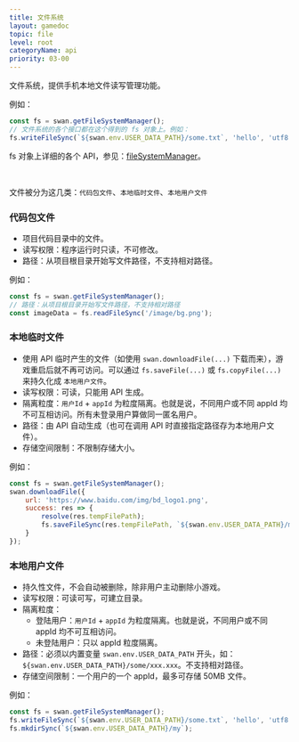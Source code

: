```yaml
---
title: 文件系统
layout: gamedoc
topic: file
level: root
categoryName: api
priority: 03-00
---
```



文件系统，提供手机本地文件读写管理功能。

例如：
```js
const fs = swan.getFileSystemManager();
// 文件系统的各个接口都在这个得到的 fs 对象上。例如：
fs.writeFileSync(`${swan.env.USER_DATA_PATH}/some.txt`, 'hello', 'utf8');
```

fs 对象上详细的各个 API，参见：[fileSystemManager](/api/file/fileSystemManager/)。

<br>

文件被分为这几类：`代码包文件`、`本地临时文件`、`本地用户文件`

### 代码包文件

+ 项目代码目录中的文件。
+ 读写权限：程序运行时只读，不可修改。
+ 路径：从项目根目录开始写文件路径，不支持相对路径。

例如：
```js
const fs = swan.getFileSystemManager();
// 路径：从项目根目录开始写文件路径，不支持相对路径
const imageData = fs.readFileSync('/image/bg.png');
```

### 本地临时文件

+ 使用 API 临时产生的文件（如使用 `swan.downloadFile(...)` 下载而来），游戏重启后就不再可访问。可以通过 `fs.saveFile(...)` 或 `fs.copyFile(...)` 来持久化成 `本地用户文件`。
+ 读写权限：可读，只能用 API 生成。
+ 隔离粒度：`用户Id` + `appId` 为粒度隔离。也就是说，不同用户或不同 appId 均不可互相访问。所有未登录用户算做同一匿名用户。
+ 路径：由 API 自动生成（也可在调用 API 时直接指定路径存为本地用户文件）。
+ 存储空间限制：不限制存储大小。

例如：
```js
const fs = swan.getFileSystemManager();
swan.downloadFile({
    url: 'https://www.baidu.com/img/bd_logo1.png',
    success: res => {
        resolve(res.tempFilePath);
        fs.saveFileSync(res.tempFilePath, `${swan.env.USER_DATA_PATH}/my.png`);
    }
});
```

### 本地用户文件

+ 持久性文件，不会自动被删除，除非用户主动删除小游戏。
+ 读写权限：可读可写，可建立目录。
+ 隔离粒度：
    + 登陆用户：`用户Id` + `appId` 为粒度隔离。也就是说，不同用户或不同 appId 均不可互相访问。
    + 未登陆用户：只以 appId 粒度隔离。
+ 路径：必须以内置变量 `swan.env.USER_DATA_PATH` 开头，如：`${swan.env.USER_DATA_PATH}/some/xxx.xxx`。不支持相对路径。
+ 存储空间限制：一个用户的一个 appId，最多可存储 50MB 文件。

例如：
```js
const fs = swan.getFileSystemManager();
fs.writeFileSync(`${swan.env.USER_DATA_PATH}/some.txt`, 'hello', 'utf8');
fs.mkdirSync(`${swan.env.USER_DATA_PATH}/my`);
```
